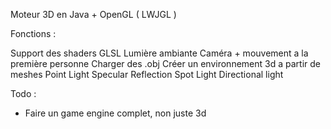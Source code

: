 Moteur 3D en Java + OpenGL ( LWJGL )

Fonctions :

Support des shaders GLSL
Lumière ambiante
Caméra + mouvement a la première personne
Charger des .obj
Créer un environnement 3d a partir de meshes
Point Light
Specular Reflection
Spot Light
Directional light


Todo :
- Faire un game engine complet, non juste 3d
